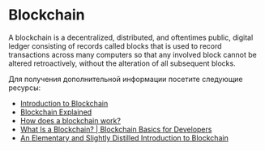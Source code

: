 # Blockchain

A blockchain is a decentralized, distributed, and oftentimes public, digital ledger consisting of records called blocks that is used to record transactions across many computers so that any involved block cannot be altered retroactively, without the alteration of all subsequent blocks.

Для получения дополнительной информации посетите следующие ресурсы:

- [Introduction to Blockchain](https://www.blockchain.education/blockchain101/blockchain)
- [Blockchain Explained](https://www.investopedia.com/terms/b/blockchain.asp)
- [How does a blockchain work?](https://youtu.be/SSo_EIwHSd4)
- [What Is a Blockchain? | Blockchain Basics for Developers](https://youtu.be/4ff9esY_4aU)
- [An Elementary and Slightly Distilled Introduction to Blockchain](https://markpetherbridge.co.uk/blog/an-elementary-and-slightly-distilled-introduction-to-blockchain/)